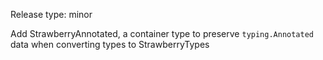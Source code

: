 Release type: minor

Add StrawberryAnnotated, a container type to preserve `typing.Annotated` data when converting types to StrawberryTypes
